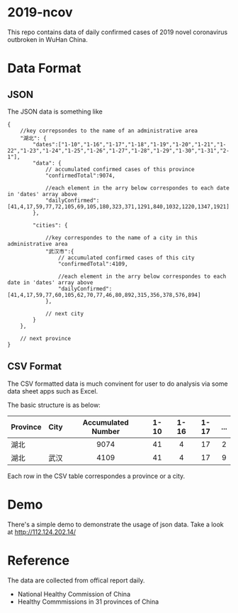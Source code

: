 # 2019-ncov

This repo contains data of daily confirmed cases of 2019 novel coronavirus outbroken in WuHan China. 

# Data Format

## JSON

The JSON data is something like 


```
{
    //key correpsondes to the name of an administrative area
    "湖北": { 
        "dates":["1-10","1-16","1-17","1-18","1-19","1-20","1-21","1-22","1-23","1-24","1-25","1-26","1-27","1-28","1-29","1-30","1-31","2-1"],
        "data": {
            // accumulated confirmed cases of this province
            "confirmedTotal":9074,
            
            //each element in the arry below correspondes to each date in 'dates' array above
            "dailyConfirmed":[41,4,17,59,77,72,105,69,105,180,323,371,1291,840,1032,1220,1347,1921]
        },
        
        "cities": {
        
            //key correspondes to the name of a city in this administrative area
            "武汉市":{ 
                // accumulated confirmed cases of this city
                "confirmedTotal":4109,
                
                //each element in the arry below correspondes to each date in 'dates' array above
                "dailyConfirmed":[41,4,17,59,77,60,105,62,70,77,46,80,892,315,356,378,576,894]
            },
            
            // next city
        }
    },
    
    // next province
}
```

## CSV Format

The CSV formatted data is much convinent for user to do analysis via some data sheet apps such as Excel.

The basic structure is as below: 

| Province | City | Accumulated Number | 1-10 | 1-16 | 1-17 | ... |
|----------|------|:---:|:--:|:--:|:--:|:--:|
| 湖北      |      | 9074               | 41  | 4    | 17   | 2    |
| 湖北      |  武汉  | 4109 | 41 | 4 | 17 | 9 |

Each row in the CSV table correspondes a province or a city.

# Demo

There's a simple demo to demonstrate the usage of json data. Take a look at http://112.124.202.14/


# Reference

The data are collected from offical report daily.

- National Healthy Commission of China
- Healthy Commmissions in 31 provinces of China
 

